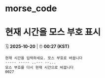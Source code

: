# morse_code
# 현재 시간을 모스 부호 표시
<!-- MORSE_TIME_START -->
🗓️ **2025-10-20** | ⏰ **00:27 (KST)**

```
현재 시간을 입력하세요. 모스 부호로 바꿉니다
----- ----- ..--- --...
모스 부호를 다시 현재 시간으로 바꿉니다
0027
```
<!-- MORSE_TIME_END -->
